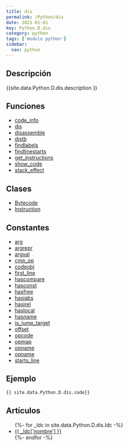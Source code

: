 ```yaml
---
title: dis
permalink: /Python/dis
date: 2021-01-01
key: Python.D.dis
category: python
tags: ['modulo python']
sidebar: 
  nav: python
---
```


## Descripción
{{site.data.Python.D.dis.description }}

## Funciones
* [code_info](/Python/dis/code_info/)
* [dis](/Python/dis/dis/)
* [disassemble](/Python/dis/disassemble/)
* [distb](/Python/dis/distb/)
* [findlabels](/Python/dis/findlabels/)
* [findlinestarts](/Python/dis/findlinestarts/)
* [get_instructions](/Python/dis/get_instructions/)
* [show_code](/Python/dis/show_code/)
* [stack_effect](/Python/dis/stack_effect/)

## Clases
* [Bytecode](/Python/dis/Bytecode/)
* [Instruction](/Python/dis/Instruction/)

## Constantes
* [arg](/Python/dis/arg/)
* [argrepr](/Python/dis/argrepr/)
* [argval](/Python/dis/argval/)
* [cmp_op](/Python/dis/cmp_op/)
* [codeobj](/Python/dis/codeobj/)
* [first_line](/Python/dis/first_line/)
* [hascompare](/Python/dis/hascompare/)
* [hasconst](/Python/dis/hasconst/)
* [hasfree](/Python/dis/hasfree/)
* [hasjabs](/Python/dis/hasjabs/)
* [hasjrel](/Python/dis/hasjrel/)
* [haslocal](/Python/dis/haslocal/)
* [hasname](/Python/dis/hasname/)
* [is_jump_target](/Python/dis/is_jump_target/)
* [offset](/Python/dis/offset/)
* [opcode](/Python/dis/opcode/)
* [opmap](/Python/dis/opmap/)
* [opname](/Python/dis/opname/)
* [opname](/Python/dis/opname/)
* [starts_line](/Python/dis/starts_line/)

## Ejemplo
~~~python
{{ site.data.Python.D.dis.code}}
~~~

## Artículos
<ul>
{%- for _ldc in site.data.Python.D.dis.ldc -%}
   <li>
       <a href="{{_ldc['url'] }}">{{ _ldc['nombre'] }}</a>
   </li>
{%- endfor -%}
</ul>
